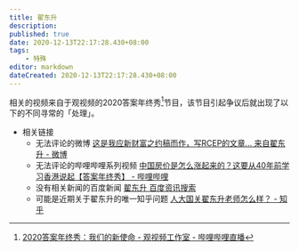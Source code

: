 ```yaml
---
title: 翟东升
description:
published: true
date: 2020-12-13T22:17:28.430+08:00
tags:
    - 特殊
editor: markdown
dateCreated: 2020-12-13T22:17:28.430+08:00
---
```


相关的视频来自于观视频的2020答案年终秀[^20201128121534]节目，该节目引起争议后就出现了以下的不同寻常的「处理」。

[^20201128121534]: [2020答案年终秀：我们的新使命 - 观视频工作室 - 哔哩哔哩直播](https://web.archive.org/web/20201128121534/https://live.bilibili.com/1889966)

+ 相关链接
    + 无法评论的微博 [这是我应新财富之约稿而作，写RCEP的文章... 来自翟东升 - 微博](https://archive.is/x5YTb "https://weibo.com/7452092375/JxtCn8RUS")
    + 无法评论的哔哩哔哩系列视频 [中国房价是怎么涨起来的？这要从40年前学习香港说起【答案年终秀】 - 哔哩哔哩](https://archive.is/qJtkh)
    + 没有相关新闻的百度新闻 [翟东升 百度资讯搜索](https://web.archive.org/web/20201209113914/https://www.baidu.com/s?rtt=1&bsst=1&cl=2&tn=news&word=翟东升)
    + 可能是近期关于翟东升的唯一知乎问题 [人大国关翟东升老师怎么样？ - 知乎](https://web.archive.org/web/20201209110849/https://www.zhihu.com/question/366524000/answers/updated)
